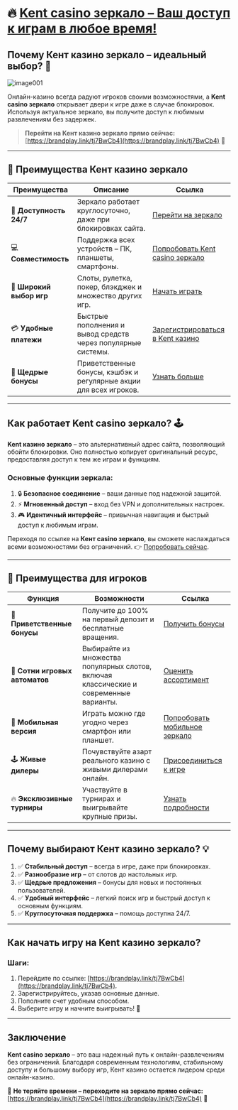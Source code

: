 # 🔥 [Kent casino зеркало – Ваш доступ к играм в любое время!](https://brandplay.link/tj7BwCb4)

## Почему Кент казино зеркало – идеальный выбор? 🎰
![image001](https://github.com/user-attachments/assets/9ea877a2-55b3-46d0-9b6c-933b7cdb7e63)

Онлайн-казино всегда радуют игроков своими возможностями, а **Kent casino зеркало** открывает двери к игре даже в случае блокировок. Используя актуальное зеркало, вы получите доступ к любимым развлечениям без задержек. 

> **Перейти на Кент казино зеркало прямо сейчас:** [https://brandplay.link/tj7BwCb4](https://brandplay.link/tj7BwCb4) 🎯

---

## 🚀 Преимущества Кент казино зеркало

| **Преимущества**             | **Описание**                                                                                                   | **Ссылка**                                                                                  |
|-------------------------------|----------------------------------------------------------------------------------------------------------------|---------------------------------------------------------------------------------------------|
| 📌 **Доступность 24/7**       | Зеркало работает круглосуточно, даже при блокировках сайта.                                                    | [Перейти на зеркало](https://brandplay.link/tj7BwCb4)                                       |
| 💻 **Совместимость**          | Поддержка всех устройств – ПК, планшеты, смартфоны.                                                           | [Попробовать Kent casino зеркало](https://brandplay.link/tj7BwCb4)                          |
| 🎲 **Широкий выбор игр**      | Слоты, рулетка, покер, блэкджек и множество других игр.                                                        | [Начать играть](https://brandplay.link/tj7BwCb4)                                            |
| 💳 **Удобные платежи**        | Быстрые пополнения и вывод средств через популярные системы.                                                  | [Зарегистрироваться в Kent казино](https://brandplay.link/tj7BwCb4)                         |
| 🎁 **Щедрые бонусы**          | Приветственные бонусы, кэшбэк и регулярные акции для всех игроков.                                            | [Узнать больше](https://brandplay.link/tj7BwCb4)                                            |

---

## Как работает Kent casino зеркало? 🕹️

**Kent казино зеркало** – это альтернативный адрес сайта, позволяющий обойти блокировки. Оно полностью копирует оригинальный ресурс, предоставляя доступ к тем же играм и функциям. 

### Основные функции зеркала:
1. 🔒 **Безопасное соединение** – ваши данные под надежной защитой.
2. ⚡ **Мгновенный доступ** – вход без VPN и дополнительных настроек.
3. 🎮 **Идентичный интерфейс** – привычная навигация и быстрый доступ к любимым играм.

Переходя по ссылке на **Кент casino зеркало**, вы сможете наслаждаться всеми возможностями без ограничений. 👉 [Попробовать сейчас](https://brandplay.link/tj7BwCb4).

---

## 🎯 Преимущества для игроков

| **Функция**                  | **Возможности**                                                                                     | **Ссылка**                                                                                  |
|-------------------------------|-----------------------------------------------------------------------------------------------------|---------------------------------------------------------------------------------------------|
| 🤑 **Приветственные бонусы**  | Получите до 100% на первый депозит и бесплатные вращения.                                          | [Получить бонусы](https://brandplay.link/tj7BwCb4)                                          |
| 🎰 **Сотни игровых автоматов**| Выбирайте из множества популярных слотов, включая классические и современные варианты.             | [Оценить ассортимент](https://brandplay.link/tj7BwCb4)                                      |
| 📱 **Мобильная версия**       | Играть можно где угодно через смартфон или планшет.                                                | [Попробовать мобильное зеркало](https://brandplay.link/tj7BwCb4)                           |
| 🕹️ **Живые дилеры**           | Почувствуйте азарт реального казино с живыми дилерами онлайн.                                      | [Присоединиться к игре](https://brandplay.link/tj7BwCb4)                                    |
| 🔥 **Эксклюзивные турниры**   | Участвуйте в турнирах и выигрывайте крупные призы.                                                | [Узнать подробности](https://brandplay.link/tj7BwCb4)                                       |

---

## Почему выбирают Кент казино зеркало? 💡

1. ✅ **Стабильный доступ** – всегда в игре, даже при блокировках.
2. ✅ **Разнообразие игр** – от слотов до настольных игр.
3. ✅ **Щедрые предложения** – бонусы для новых и постоянных пользователей.
4. ✅ **Удобный интерфейс** – легкий поиск игр и быстрый доступ к основным функциям.
5. ✅ **Круглосуточная поддержка** – помощь доступна 24/7.

---

## Как начать игру на Kent казино зеркало?

### Шаги:
1. Перейдите по ссылке: [https://brandplay.link/tj7BwCb4](https://brandplay.link/tj7BwCb4).
2. Зарегистрируйтесь, указав основные данные.
3. Пополните счет удобным способом.
4. Выберите игру и начните выигрывать! 🎉

---

## Заключение

**Kent casino зеркало** – это ваш надежный путь к онлайн-развлечениям без ограничений. Благодаря современным технологиям, стабильному доступу и большому выбору игр, Кент казино остается лидером среди онлайн-казино.

🎲 **Не теряйте времени – переходите на зеркало прямо сейчас:** [https://brandplay.link/tj7BwCb4](https://brandplay.link/tj7BwCb4) 🎯
